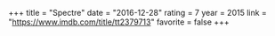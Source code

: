 +++
title = "Spectre"
date = "2016-12-28"
rating = 7
year = 2015
link = "https://www.imdb.com/title/tt2379713"
favorite = false
+++
